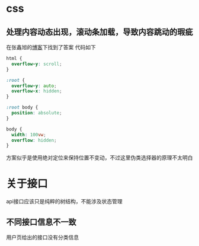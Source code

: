 # css
## 处理内容动态出现，滚动条加载，导致内容跳动的瑕疵
在张鑫旭的[博客]("https://www.zhangxinxu.com/wordpress/2015/01/css-page-scrollbar-toggle-center-no-jumping/")下找到了答案
代码如下
``` css
html {
  overflow-y: scroll;
}

:root {
  overflow-y: auto;
  overflow-x: hidden;
}

:root body {
  position: absolute;
}

body {
  width: 100vw;
  overflow: hidden;
}
```
方案似乎是使用绝对定位来保持位置不变动，不过这里伪类选择器的原理不太明白


# 关于接口
api接口应该只是纯粹的树结构，不能涉及状态管理

## 不同接口信息不一致
用户页给出的接口没有分类信息

